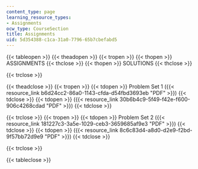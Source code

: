 ```yaml
---
content_type: page
learning_resource_types:
- Assignments
ocw_type: CourseSection
title: Assignments
uid: 5d354388-c1ca-31a0-7796-65b7cbefabd5
---
```


{{< tableopen >}}
{{< theadopen >}}
{{< tropen >}}
{{< thopen >}}
ASSIGNMENTS
{{< thclose >}}
{{< thopen >}}
SOLUTIONS
{{< thclose >}}

{{< trclose >}}

{{< theadclose >}}
{{< tropen >}}
{{< tdopen >}}
Problem Set 1 ({{< resource_link b6d24cc2-86a0-1143-cfda-d54fbd3693eb "PDF" >}})
{{< tdclose >}}
{{< tdopen >}}
({{< resource_link 30b6b4c9-5f49-f42e-f600-906c4268cdad "PDF" >}})
{{< tdclose >}}

{{< trclose >}}
{{< tropen >}}
{{< tdopen >}}
Problem Set 2 ({{< resource_link 181227c3-3a5e-1029-ceb3-3659685af9e3 "PDF" >}})
{{< tdclose >}}
{{< tdopen >}}
({{< resource_link 8c6c83d4-a8d0-d2e9-f2bd-9f57bb72d9e9 "PDF" >}})
{{< tdclose >}}

{{< trclose >}}

{{< tableclose >}}
